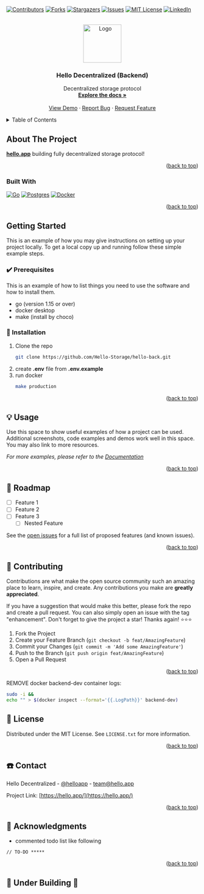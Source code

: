 <a name="readme-top"></a>

[![Contributors][contributors-shield]][contributors-url]
[![Forks][forks-shield]][forks-url]
[![Stargazers][stars-shield]][stars-url]
[![Issues][issues-shield]][issues-url]
[![MIT License][license-shield]][license-url]
[![LinkedIn][linkedin-shield]][linkedin-url]



<!-- PROJECT LOGO -->
<br />
<div align="center">
  <a href="https://github.com/Hello-Storage/hello-back">
    <img src="assets/imgs/logo.jpg" alt="Logo" width="100" height="100">
  </a>

<h3 align="center">Hello Decentralized (Backend)</h3>

  <p align="center">
    Decentralized storage protocol
    <br />
    <a href="https://github.com/Hello-Storage/hello-back"><strong>Explore the docs »</strong></a>
    <br />
    <br />
    <a href="https://github.com/Hello-Storage/hello-back">View Demo</a>
    ·
    <a href="https://github.com/Hello-Storage/hello-back/issues">Report Bug</a>
    ·
    <a href="https://github.com/Hello-Storage/hello-back/issues">Request Feature</a>
  </p>
</div>



<!-- TABLE OF CONTENTS -->
<details>
  <summary>Table of Contents</summary>
  <ol>
    <li>
      <a href="#about-the-project">About The Project</a>
      <ul>
        <li><a href="#built-with">Built With</a></li>
      </ul>
    </li>
    <li>
      <a href="#getting-started">Getting Started</a>
      <ul>
        <li><a href="#prerequisites">Prerequisites</a></li>
        <li><a href="#installation">Installation</a></li>
      </ul>
    </li>
    <li><a href="#usage">Usage</a></li>
    <li><a href="#roadmap">Roadmap</a></li>
    <li><a href="#contributing">Contributing</a></li>
    <li><a href="#license">License</a></li>
    <li><a href="#contact">Contact</a></li>
    <li><a href="#acknowledgments">Acknowledgments</a></li>
  </ol>
</details>



<!-- ABOUT THE PROJECT -->
## About The Project
**[hello.app](https://hello.app)**
building fully decentralized storage protocol!
<p align="right">(<a href="#readme-top">back to top</a>)</p>



### Built With

[![Go][Go]][Go-url]
[![Postgres][Postgres]][Postgres-url]
[![Docker][Docker]][Docker-url]

<p align="right">(<a href="#readme-top">back to top</a>)</p>



<!-- GETTING STARTED -->
## Getting Started

This is an example of how you may give instructions on setting up your project locally.
To get a local copy up and running follow these simple example steps.

### ✔️ Prerequisites

This is an example of how to list things you need to use the software and how to install them.
* go (version 1.15 or over)
* docker desktop
* make (install by choco)

### 🚀 Installation

1. Clone the repo
   ```sh
   git clone https://github.com/Hello-Storage/hello-back.git
   ```
2. create <b>.env</b> file from <b>.env.example</b>
3. run docker
   ```sh
   make production
   ```

<p align="right">(<a href="#readme-top">back to top</a>)</p>



<!-- USAGE EXAMPLES -->
## 💡 Usage

Use this space to show useful examples of how a project can be used. Additional screenshots, code examples and demos work well in this space. You may also link to more resources.

_For more examples, please refer to the [Documentation](https://example.com)_

<p align="right">(<a href="#readme-top">back to top</a>)</p>



<!-- ROADMAP -->
## 🤠 Roadmap

- [ ] Feature 1
- [ ] Feature 2
- [ ] Feature 3
    - [ ] Nested Feature

See the [open issues](https://github.com/Hello-Storage/hello-back/issues) for a full list of proposed features (and known issues).

<p align="right">(<a href="#readme-top">back to top</a>)</p>



<!-- CONTRIBUTING -->
## 🤝 Contributing

Contributions are what make the open source community such an amazing place to learn, inspire, and create. Any contributions you make are **greatly appreciated**.

If you have a suggestion that would make this better, please fork the repo and create a pull request. You can also simply open an issue with the tag "enhancement".
Don't forget to give the project a star! Thanks again! ⭐⭐⭐

1. Fork the Project
2. Create your Feature Branch (`git checkout -b feat/AmazingFeature`)
3. Commit your Changes (`git commit -m 'Add some AmazingFeature'`)
4. Push to the Branch (`git push origin feat/AmazingFeature`)
5. Open a Pull Request

<p align="right">(<a href="#readme-top">back to top</a>)</p>


<p>REMOVE docker backend-dev container logs:</p>

```sh
sudo -i &&
echo "" > $(docker inspect --format='{{.LogPath}}' backend-dev)
```
<!-- LICENSE -->
## 📝 License

Distributed under the MIT License. See `LICENSE.txt` for more information.

<p align="right">(<a href="#readme-top">back to top</a>)</p>



<!-- CONTACT -->
## ☎️ Contact

Hello Decentralized - [@helloapp](https://twitter.com/joinhelloapp) - team@hello.app

Project Link: [https://hello.app/](https://hello.app/)

<p align="right">(<a href="#readme-top">back to top</a>)</p>



<!-- ACKNOWLEDGMENTS -->
## 📒 Acknowledgments

* commented todo list like following
```
// TO-DO *****
```


<p align="right">(<a href="#readme-top">back to top</a>)</p>


## 🚧 Under Building 🚧

<!-- MARKDOWN LINKS & IMAGES -->
<!-- https://www.markdownguide.org/basic-syntax/#reference-style-links -->
[contributors-shield]: https://img.shields.io/github/contributors/Hello-Storage/hello-back.svg?style=for-the-badge
[contributors-url]: https://github.com/Hello-Storage/hello-back/graphs/contributors
[forks-shield]: https://img.shields.io/github/forks/Hello-Storage/hello-back.svg?style=for-the-badge
[forks-url]: https://github.com/Hello-Storage/hello-back/network/members
[stars-shield]: https://img.shields.io/github/stars/Hello-Storage/hello-back.svg?style=for-the-badge
[stars-url]: https://github.com/Hello-Storage/hello-back/stargazers
[issues-shield]: https://img.shields.io/github/issues/Hello-Storage/hello-back.svg?style=for-the-badge
[issues-url]: https://github.com/Hello-Storage/hello-back/issues
[license-shield]: https://img.shields.io/github/license/Hello-Storage/hello-back.svg?style=for-the-badge
[license-url]: https://github.com/Hello-Storage/hello-back/blob/master/LICENSE.txt
[linkedin-shield]: https://img.shields.io/badge/-LinkedIn-black.svg?style=for-the-badge&logo=linkedin&colorB=555
[linkedin-url]: https://www.linkedin.com/company/hellostorage
[product-screenshot]: images/screenshot.png
[Go]: https://img.shields.io/badge/go-20232A?style=for-the-badge&logo=go
[Go-url]: https://go.dev/
[Postgres]: https://img.shields.io/badge/Postgres-20232A?style=for-the-badge&logo=postgresql&logoColor=61DAFB
[Postgres-url]: https://www.postgresql.org/
[Docker]: https://img.shields.io/badge/docker-20232A?style=for-the-badge&logo=docker
[Docker-url]: https://docker.com/
